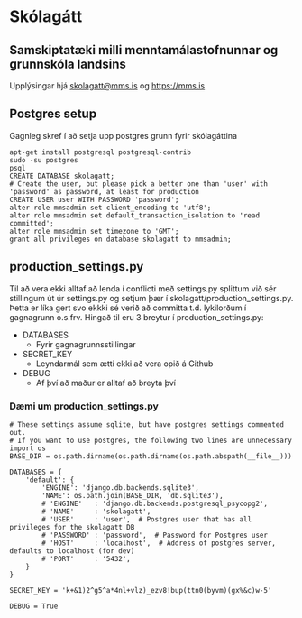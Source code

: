 # Skólagátt

## Samskiptatæki milli menntamálastofnunnar og grunnskóla landsins

Upplýsingar hjá skolagatt@mms.is og https://mms.is


## Postgres setup
Gagnleg skref í að setja upp postgres grunn fyrir skólagáttina
```
apt-get install postgresql postgresql-contrib
sudo -su postgres
psql
CREATE DATABASE skolagatt;
# Create the user, but please pick a better one than 'user' with 'password' as password, at least for production
CREATE USER user WITH PASSWORD 'password';
alter role mmsadmin set client_encoding to 'utf8';
alter role mmsadmin set default_transaction_isolation to 'read committed';
alter role mmsadmin set timezone to 'GMT';
grant all privileges on database skolagatt to mmsadmin;
```

## production_settings.py
Til að vera ekki alltaf að lenda í conflicti með settings.py splittum við sér stillingum út úr settings.py og setjum þær í skolagatt/production_settings.py. Þetta er líka gert svo ekkki sé verið að committa t.d. lykilorðum í gagnagrunn o.s.frv.
Hingað til eru 3 breytur í production_settings.py:
- DATABASES
  - Fyrir gagnagrunnsstillingar
- SECRET_KEY
  - Leyndarmál sem ætti ekki að vera opið á Github
- DEBUG
  - Af því að maður er alltaf að breyta því

### Dæmi um production_settings.py
```
# These settings assume sqlite, but have postgres settings commented out.
# If you want to use postgres, the following two lines are unnecessary
import os
BASE_DIR = os.path.dirname(os.path.dirname(os.path.abspath(__file__)))

DATABASES = {
    'default': {
        'ENGINE': 'django.db.backends.sqlite3',
        'NAME': os.path.join(BASE_DIR, 'db.sqlite3'),
        # 'ENGINE'   : 'django.db.backends.postgresql_psycopg2',
        # 'NAME'     : 'skolagatt',
        # 'USER'     : 'user',  # Postgres user that has all privileges for the skolagatt DB
        # 'PASSWORD' : 'password',  # Password for Postgres user
        # 'HOST'     : 'localhost',  # Address of postgres server, defaults to localhost (for dev)
        # 'PORT'     : '5432',
    }
}

SECRET_KEY = 'k+&1)2^g5^a*4nl+vlz)_ezv8!bup(ttn0(byvm)(gx%&c)w-5'

DEBUG = True
```
